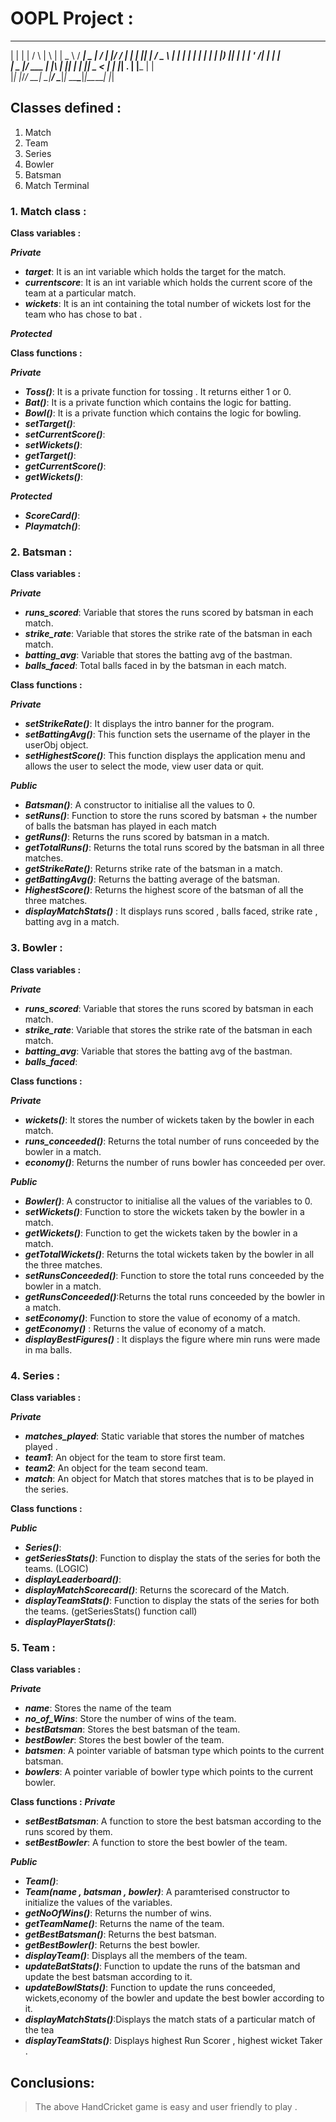 # OOPL Project :

  _   _    _    _   _ ____       ____ ____  ___ ____ _  _______ _____ 
 | | | |  / \  | \ | |  _ \     / ___|  _ \|_ _/ ___| |/ / ____|_   _|
 | |_| | / _ \ |  \| | | | |   | |   | |_) || | |   | ' /|  _|   | |  
 |  _  |/ ___ \| |\  | |_| |   | |___|  _ < | | |___| . \| |___  | |  
 |_| |_/_/   \_\_| \_|____/     \____|_| \_\___\____|_|\_\_____| |_|  

## Classes defined :

1. Match
2. Team
3. Series
4. Bowler
5. Batsman
6. Match Terminal

### 1. Match class :

**Class variables :**

***Private***
- **_target_**: It is an int variable which holds the target for the match.
- **_currentscore_**: It is an int variable which holds the current score of the team at a particular match.
- **_wickets_**: It is an int containing the total number of wickets lost for the team who has chose to bat .

***Protected***


**Class functions :**

***Private***
- **_Toss()_**: It is a private function for tossing . It returns either 1 or 0.
- **_Bat()_**: It is a private function which contains the logic for batting. 
- **_Bowl()_**: It is a private function which contains the logic for bowling.
- **_setTarget()_**: 
- **_setCurrentScore()_**: 
- **_setWickets()_**: 
- **_getTarget()_**: 
- **_getCurrentScore()_**: 
- **_getWickets()_**: 

***Protected***
- **_ScoreCard()_**: 
- **_Playmatch()_**: 

### 2. Batsman :

**Class variables :**

***Private***
- **_runs_scored_**: Variable that stores the runs scored by batsman in each match.
- **_strike_rate_**: Variable that stores the strike rate of the batsman in each match.
- **_batting_avg_**: Variable that stores the batting avg of the bastman. 
- **_balls_faced_**: Total balls faced in by the batsman in each match.

**Class functions :**

***Private***
- **_setStrikeRate()_**: It displays the intro banner for the program.
- **_setBattingAvg()_**: This function sets the username of the player in the userObj object.
- **_setHighestScore()_**: This function displays the application menu and allows the user to select the mode, view user data or quit.

***Public***
- **_Batsman()_**: A constructor to initialise all the values to 0.
- **_setRuns()_**: Function to store the runs scored by batsman + the number of balls the batsman has played in each match
- **_getRuns()_**: Returns the runs scored by batsman in a match.
- **_getTotalRuns()_**: Returns the total runs scored by the batsman in all three matches.
- **_getStrikeRate()_**: Returns strike rate of the batsman in a match.
- **_getBattingAvg()_**: Returns the batting average of the batsman.
- **_HighestScore()_**: Returns the highest score of the batsman of all the three matches.
- **_displayMatchStats()_** : It displays runs scored , balls faced, strike rate , batting avg in a match.

### 3. Bowler :

**Class variables :**

***Private***
- **_runs_scored_**: Variable that stores the runs scored by batsman in each match.
- **_strike_rate_**: Variable that stores the strike rate of the batsman in each match.
- **_batting_avg_**: Variable that stores the batting avg of the bastman. 
- **_balls_faced_**:

**Class functions :**

***Private***
- **_wickets()_**: It stores the number of wickets taken by the bowler in each match.
- **_runs_conceeded()_**: Returns the total number of runs conceeded by the bowler in a match.
- **_economy()_**: Returns the number of runs bowler has conceeded per over.

***Public***
- **_Bowler()_**: A constructor to initialise all the values of the variables to 0.
- **_setWickets()_**: Function to store the wickets taken by the bowler in a match.
- **_getWickets()_**: Function to get the wickets taken by the bowler in a match.
- **_getTotalWickets()_**: Returns the total wickets taken by the bowler in all the three matches.
- **_setRunsConceeded()_**: Function to store the total runs conceeded by the bowler in a match.
- **_getRunsConceeded()_**:Returns the total runs conceeded by the bowler in a match.
- **_setEconomy()_**: Function to store the value of economy of a match.
- **_getEconomy()_** : Returns the value of economy of a match.
- **_displayBestFigures()_** : It displays the figure where min runs were made in ma balls.

### 4. Series :

**Class variables :**

***Private***
- **_matches_played_**: Static variable that stores the number of matches played .
- **_team1_**: An object for the team to store first team.
- **_team2_**: An object for the team second team.
- **_match_**: An object for Match that stores matches that is to be played in the series.

**Class functions :**

***Public***
- **_Series()_**:
- **_getSeriesStats()_**: Function to display the stats of the series for both the teams. (LOGIC)
- **_displayLeaderboard()_**: 
- **_displayMatchScorecard()_**: Returns the scorecard of the Match.
- **_displayTeamStats()_**:  Function to display the stats of the series for both the teams. (getSeriesStats() function call)
- **_displayPlayerStats()_**:

### 5. Team :

**Class variables :**

***Private***
- **_name_**: Stores the name of the team
- **_no_of_Wins_**: Store the number of wins of the team.
- **_bestBatsman_**: Stores the best batsman of the team.
- **_bestBowler_**: Stores the best bowler of the team.
- **_batsmen_**: A pointer variable of batsman type which points to the current batsman.
- **_bowlers_**: A pointer variable of bowler type which points to the current bowler.

**Class functions :**
***Private***
- **_setBestBatsman_**: A function to store the best batsman according to the runs scored by them.
- **_setBestBowler_**: A function to store the best bowler of the team.

***Public***
- **_Team()_**: 
- **_Team(name , batsman , bowler)_**: A paramterised constructor to initialize the values of the variables.
- **_getNoOfWins()_**: Returns the number of wins.
- **_getTeamName()_**: Returns the name of the team.
- **_getBestBatsman()_**: Returns the best batsman.
- **_getBestBowler()_**:  Returns the best bowler.
- **_displayTeam()_**: Displays all the members of the team.
- **_updateBatStats()_**: Function to update the runs of the batsman and update the best batsman according to it.
- **_updateBowlStats()_**: Function to update the runs conceeded, wickets,economy of the bowler and update the best bowler according to it.
- **_displayMatchStats()_**:Displays the match stats of a particular match of the tea 
- **_displayTeamStats()_**: Displays highest Run Scorer , highest wicket Taker .


                                                                      

## Conclusions:

> The above HandCricket game is easy and user friendly to play .
